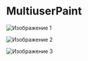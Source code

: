 # MultiuserPaint
![Изображение 1](https://github.com/ritasm1704/MultiuserPaint/tree/main/examples/2.JPG)

![Изображение 2](https://github.com/ritasm1704/MultiuserPaint/tree/main/examples/4.JPG)

![Изображение 3](https://github.com/ritasm1704/MultiuserPaint/tree/main/examples/5.JPG)

